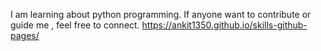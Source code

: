 I am learning about python programming. 
If anyone want to contribute or guide me , feel free to connect.
https://ankit1350.github.io/skills-github-pages/
